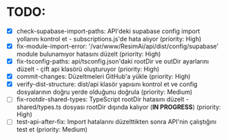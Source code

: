 # TODO:

- [x] check-supabase-import-paths: API'deki supabase config import yollarını kontrol et - subscriptions.js'de hata alıyor (priority: High)
- [x] fix-module-import-error: '/var/www/ResimAi/api/dist/config/supabase' module bulunamıyor hatasını düzelt (priority: High)
- [x] fix-tsconfig-paths: api/tsconfig.json'daki rootDir ve outDir ayarlarını düzelt - çift api klasörü oluşturuyor (priority: High)
- [x] commit-changes: Düzeltmeleri GitHub'a yükle (priority: High)
- [x] verify-dist-structure: dist/api klasör yapısını kontrol et ve config dosyalarının doğru yerde olduğunu doğrula (priority: Medium)
- [ ] fix-rootdir-shared-types: TypeScript rootDir hatasını düzelt - shared/types.ts dosyası rootDir dışında kalıyor (**IN PROGRESS**) (priority: High)
- [ ] test-api-after-fix: Import hatalarını düzelttikten sonra API'nin çalıştığını test et (priority: Medium)
